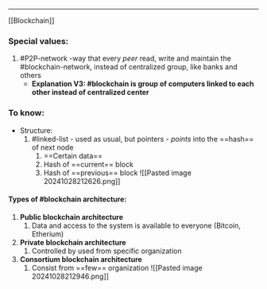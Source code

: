 ***
[[Blockchain]]
### Special values:
1. #P2P-network  -way that every *peer* read, write and maintain the #blockchain-network, instead of centralized group, like banks and others 
	- **Explanation V3: #blockchain is group of computers linked to each other instead of centralized  center**
### To know:

- Structure:
	1. #linked-list - used as usual, but pointers - *points* into the ==hash== of next node 
		1. ==Certain data== 
		2. Hash of ==current== block 
		3. Hash of ==previous== block 
![[Pasted image 20241028212626.png]]

#### Types of #blockchain  architecture:
1. **Public blockchain architecture**
	1. Data and access to the system is available to everyone (Bitcoin, Etherium)
2. **Private blockchain architecture**
	1. Controlled by used from specific organization 
3. **Consortium blockchain architecture**
	1. Consist from ==few== organization
![[Pasted image 20241028212946.png]]

